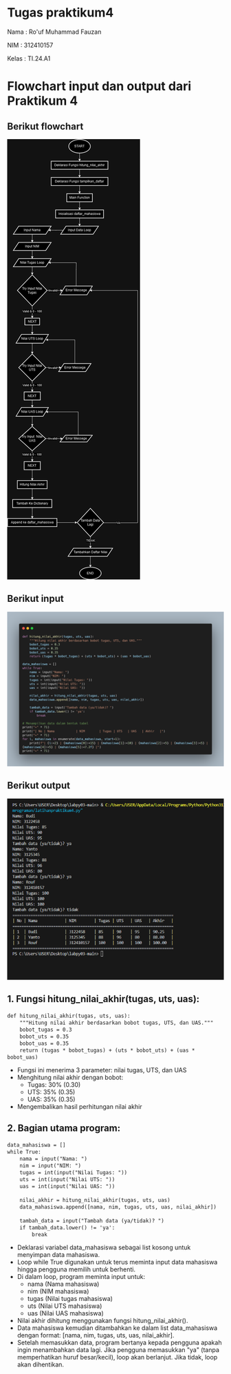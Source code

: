 # Tugas praktikum4
Nama : Ro'uf Muhammad Fauzan

NIM : 312410157

Kelas : TI.24.A1

# Flowchart input dan output dari Praktikum 4
## Berikut flowchart
![flowchart](Flowchart.png)
## Berikut input
![flowchart](input.png)
## Berikut output
![flowchart](output.png)

## 1. Fungsi hitung_nilai_akhir(tugas, uts, uas):
```
def hitung_nilai_akhir(tugas, uts, uas):
    """Hitung nilai akhir berdasarkan bobot tugas, UTS, dan UAS."""
    bobot_tugas = 0.3
    bobot_uts = 0.35
    bobot_uas = 0.35
    return (tugas * bobot_tugas) + (uts * bobot_uts) + (uas * bobot_uas)
```
- Fungsi ini menerima 3 parameter: nilai tugas, UTS, dan UAS
- Menghitung nilai akhir dengan bobot:
  - Tugas: 30% (0.30)
  - UTS: 35% (0.35)
  - UAS: 35% (0.35)
- Mengembalikan hasil perhitungan nilai akhir

## 2. Bagian utama program:
```
data_mahasiswa = []
while True:
    nama = input("Nama: ")
    nim = input("NIM: ")
    tugas = int(input("Nilai Tugas: "))
    uts = int(input("Nilai UTS: "))
    uas = int(input("Nilai UAS: "))

    nilai_akhir = hitung_nilai_akhir(tugas, uts, uas)
    data_mahasiswa.append([nama, nim, tugas, uts, uas, nilai_akhir])

    tambah_data = input("Tambah data (ya/tidak)? ")
    if tambah_data.lower() != 'ya':
        break
```
- Deklarasi variabel data_mahasiswa sebagai list kosong untuk menyimpan data mahasiswa.
- Loop while True digunakan untuk terus meminta input data mahasiswa hingga pengguna memilih untuk berhenti.
- Di dalam loop, program meminta input untuk:
  - nama (Nama mahasiswa)
  - nim (NIM mahasiswa)
  - tugas (Nilai tugas mahasiswa)
  - uts (Nilai UTS mahasiswa)
  - uas (Nilai UAS mahasiswa)
- Nilai akhir dihitung menggunakan fungsi hitung_nilai_akhir().
- Data mahasiswa kemudian ditambahkan ke dalam list data_mahasiswa dengan format: [nama, nim, tugas, uts, uas, nilai_akhir].
- Setelah memasukkan data, program bertanya kepada pengguna apakah ingin menambahkan data lagi. Jika pengguna memasukkan "ya" (tanpa memperhatikan huruf besar/kecil), loop akan berlanjut. Jika tidak, loop akan dihentikan.

